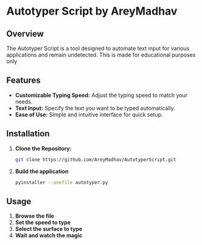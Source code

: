 # Autotyper Script by AreyMadhav

## Overview

The Autotyper Script is a tool designed to automate text input for various applications and remain undetected. This is made for educational purposes only

## Features

- **Customizable Typing Speed:** Adjust the typing speed to match your needs.
- **Text Input:** Specify the text you want to be typed automatically.
- **Ease of Use:** Simple and intuitive interface for quick setup.

## Installation

1. **Clone the Repository:**
   ```bash
   git clone https://github.com/AreyMadhav/AutotyperScript.git

2. **Build the application**
   ```bash
   pyinstaller --onefile autotyper.py

## Usage

1. **Browse the file**
2. **Set the speed to type**
3. **Select the surface to type**
4. **Wait and watch the magic**
